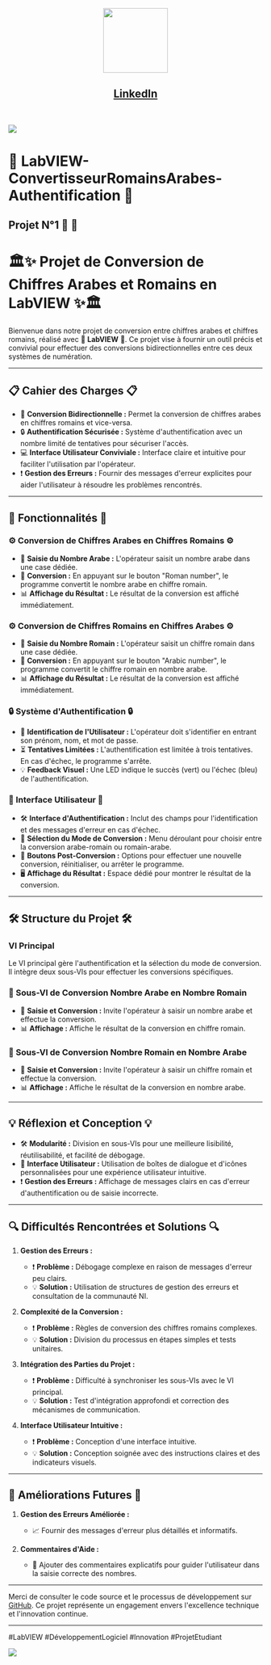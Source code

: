 <p align="center">
<img src="https://upload.wikimedia.org/wikipedia/commons/c/ca/LinkedIn_logo_initials.png" height="128">
  <h2 align="center"><a href="https://www.linkedin.com/in/cheniki-faraj-%F0%9F%91%A8%E2%80%8D%F0%9F%92%BB-575a352b7/">LinkedIn</a></h2>
</p>

<br>


![](https://i.imgur.com/waxVImv.png)


# 🌟 **LabVIEW-ConvertisseurRomainsArabes-Authentification** 🚀

## Projet N°1 🔄 🔐

# 🏛️✨ Projet de Conversion de Chiffres Arabes et Romains en LabVIEW ✨🏛️

Bienvenue dans notre projet de conversion entre chiffres arabes et chiffres romains, réalisé avec 🌟 **LabVIEW** 🌟. Ce projet vise à fournir un outil précis et convivial pour effectuer des conversions bidirectionnelles entre ces deux systèmes de numération.

---

## 📋 Cahier des Charges 📋

- 🔄 **Conversion Bidirectionnelle :** Permet la conversion de chiffres arabes en chiffres romains et vice-versa.
- 🔒 **Authentification Sécurisée :** Système d'authentification avec un nombre limité de tentatives pour sécuriser l'accès.
- 💻 **Interface Utilisateur Conviviale :** Interface claire et intuitive pour faciliter l'utilisation par l'opérateur.
- ❗ **Gestion des Erreurs :** Fournir des messages d'erreur explicites pour aider l'utilisateur à résoudre les problèmes rencontrés.

---

## 🔧 Fonctionnalités 🔧

### ⚙️ Conversion de Chiffres Arabes en Chiffres Romains ⚙️
- 📝 **Saisie du Nombre Arabe :** L'opérateur saisit un nombre arabe dans une case dédiée.
- 🔄 **Conversion :** En appuyant sur le bouton "Roman number", le programme convertit le nombre arabe en chiffre romain.
- 📊 **Affichage du Résultat :** Le résultat de la conversion est affiché immédiatement.

### ⚙️ Conversion de Chiffres Romains en Chiffres Arabes ⚙️
- 📝 **Saisie du Nombre Romain :** L'opérateur saisit un chiffre romain dans une case dédiée.
- 🔄 **Conversion :** En appuyant sur le bouton "Arabic number", le programme convertit le chiffre romain en nombre arabe.
- 📊 **Affichage du Résultat :** Le résultat de la conversion est affiché immédiatement.

### 🔒 Système d'Authentification 🔒
- 👤 **Identification de l'Utilisateur :** L'opérateur doit s'identifier en entrant son prénom, nom, et mot de passe.
- ⏳ **Tentatives Limitées :** L'authentification est limitée à trois tentatives. En cas d'échec, le programme s'arrête.
- 💡 **Feedback Visuel :** Une LED indique le succès (vert) ou l'échec (bleu) de l'authentification.

### 🎨 Interface Utilisateur 🎨
- 🛠️ **Interface d'Authentification :** Inclut des champs pour l'identification et des messages d'erreur en cas d'échec.
- 🔽 **Sélection du Mode de Conversion :** Menu déroulant pour choisir entre la conversion arabe-romain ou romain-arabe.
- 🔘 **Boutons Post-Conversion :** Options pour effectuer une nouvelle conversion, réinitialiser, ou arrêter le programme.
- 🖥️ **Affichage du Résultat :** Espace dédié pour montrer le résultat de la conversion.

---

## 🛠️ Structure du Projet 🛠️

### VI Principal
Le VI principal gère l'authentification et la sélection du mode de conversion. Il intègre deux sous-VIs pour effectuer les conversions spécifiques.

### 🔄 Sous-VI de Conversion Nombre Arabe en Nombre Romain
- 📝 **Saisie et Conversion :** Invite l'opérateur à saisir un nombre arabe et effectue la conversion.
- 📊 **Affichage :** Affiche le résultat de la conversion en chiffre romain.

### 🔄 Sous-VI de Conversion Nombre Romain en Nombre Arabe
- 📝 **Saisie et Conversion :** Invite l'opérateur à saisir un chiffre romain et effectue la conversion.
- 📊 **Affichage :** Affiche le résultat de la conversion en nombre arabe.

---

## 💡 Réflexion et Conception 💡

- 🛠️ **Modularité :** Division en sous-VIs pour une meilleure lisibilité, réutilisabilité, et facilité de débogage.
- 🎨 **Interface Utilisateur :** Utilisation de boîtes de dialogue et d'icônes personnalisées pour une expérience utilisateur intuitive.
- ❗ **Gestion des Erreurs :** Affichage de messages clairs en cas d'erreur d'authentification ou de saisie incorrecte.

---

## 🔍 Difficultés Rencontrées et Solutions 🔍

1. **Gestion des Erreurs :**
   - ❗ **Problème :** Débogage complexe en raison de messages d'erreur peu clairs.
   - 💡 **Solution :** Utilisation de structures de gestion des erreurs et consultation de la communauté NI.

2. **Complexité de la Conversion :**
   - ❗ **Problème :** Règles de conversion des chiffres romains complexes.
   - 💡 **Solution :** Division du processus en étapes simples et tests unitaires.

3. **Intégration des Parties du Projet :**
   - ❗ **Problème :** Difficulté à synchroniser les sous-VIs avec le VI principal.
   - 💡 **Solution :** Test d'intégration approfondi et correction des mécanismes de communication.

4. **Interface Utilisateur Intuitive :**
   - ❗ **Problème :** Conception d'une interface intuitive.
   - 💡 **Solution :** Conception soignée avec des instructions claires et des indicateurs visuels.

---

## 🚀 Améliorations Futures 🚀

1. **Gestion des Erreurs Améliorée :**
   - 📈 Fournir des messages d'erreur plus détaillés et informatifs.
  
2. **Commentaires d'Aide :**
   - 💬 Ajouter des commentaires explicatifs pour guider l'utilisateur dans la saisie correcte des nombres.

---

Merci de consulter le code source et le processus de développement sur [GitHub](https://github.com/FarajDEV/LabVIEW-ConvertisseurRomainsArabes-Authentification). Ce projet représente un engagement envers l'excellence technique et l'innovation continue.

---

#LabVIEW #DéveloppementLogiciel #Innovation #ProjetEtudiant





![](https://i.imgur.com/waxVImv.png)
